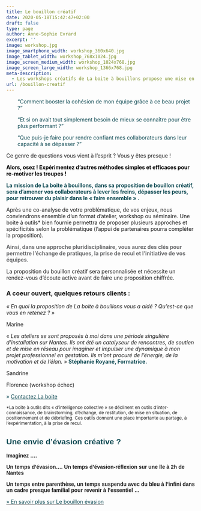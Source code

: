 ```yaml
---
title: Le bouillon créatif
date: 2020-05-18T15:42:47+02:00
draft: false
type: page
author: Anne-Sophie Evrard
excerpt: ''
image: workshop.jpg
image_smartphone_width: workshop_360x640.jpg
image_tablet_width: workshop_768x1024.jpg
image_screen_medium_width: workshop_1024x768.jpg
image_screen_large_width: workshop_1366x768.jpg
meta-description:
  - Les workshops créatifs de La boite à bouillons propose une mise en action collective autour d'une thématique précise. Ces ateliers actifs proposent des temps de partages, d'expérimentation favorisant la prise de recul. A l'issue des séquences, les participants ont une vision élargie sur la problématique et disposent de méthodes collaboratives facile à mettre en place dans leur organisation.
url: /bouillon-creatif
---
```

<p style="padding-left: 30px;">
    <span style="color: #0d4952;"><q>Comment booster la cohésion de mon équipe grâce à ce beau projet ?</q></span>
</p>

<p style="padding-left: 30px;">
    <span style="color: #0d4952;"><q>Et si on avait tout simplement besoin de mieux se connaître pour être plus
            performant ?</q></span>
</p>

<p style="padding-left: 30px;">
    <span style="color: #0d4952;"><q>Que puis-je faire pour rendre confiant mes collaborateurs dans leur capacité à se
            dépasser ?</q></span> <span style="color: #c5b286;">  </span>
</p>

Ce genre de questions vous vient à l’esprit ? Vous y êtes presque !

<span style="color: #000000;"><strong>Alors, osez ! Expérimentez d’autres méthodes simples et efficaces pour re-motiver
        les troupes !</strong></span>

<span style="color: #0d4952;"><strong>La mission de La boite à bouillons, dans sa proposition de bouillon créatif, sera
        d&rsquo;amener vos collaborateurs à lever les freins, dépasser les peurs, pour retrouver du plaisir dans le
        « faire ensemble » .</strong></span>



Après une co-analyse de votre problématique, de vos enjeux, nous conviendrons ensemble d’un format d’atelier, workshop
ou séminaire. Une boite à outils* bien fournie permettra de proposer plusieurs approches et spécificités selon la
problématique (l’appui de partenaires pourra compléter la proposition).

<span style="color: #696a6c;"><strong>Ainsi, dans une approche pluridisciplinaire, vous aurez des clés pour permettre
        l’échange de pratiques, la prise de recul et l’initiative de vos équipes. </strong></span>

La proposition du bouillon créatif sera personnalisée et nécessite un rendez-vous d’écoute active avant de faire une
proposition chiffrée.

### A coeur ouvert, quelques retours clients :

_« En quoi la proposition de La boite à bouillons vous a aidé ? Qu&rsquo;est-ce que vous en retenez ? »_

Marine

« _Les ateliers se sont proposés à moi dans une période singulière d&rsquo;installation sur Nantes. Ils ont été un
catalyseur de rencontres, de soutien et de mise en réseau pour imaginer et impulser une dynamique à mon projet
professionnel en gestation. Ils m&rsquo;ont procuré de l&rsquo;énergie, de la motivation et de l&rsquo;élan._ » <span
    style="color: #0d4952;"><strong>Stéphanie Royané, Formatrice.</strong></span>

Sandrine

Florence (workshop échec)

<span style="color: #0d4952;"><span style="line-height: inherit;">» </span><a style="color: #0d4952;"
        href="https://www.laboiteabouillons.fr/le-reseau/"><span style="line-height: inherit;">Contactez La
            boite</span></a></span>

<small>*La boite à outils dits « d&rsquo;intelligence collective » se déclinent en outils d&rsquo;inter-connaissance, de
    brainstorming, d&rsquo;échange, de restitution, de mise en situation, de positionnement et de débriefing. Ces outils
    donnent une place importante au partage, à l&rsquo;expérimentation, à la prise de recul.</small>

## <span style="font-family: Calibri, sans-serif; color: #0d4952;">Une envie d’évasion créative ?</span>

**<span style="font-family: 'Calibri',sans-serif;">Imaginez ….</span>**

**<span style="font-family: 'Calibri',sans-serif;">Un temps d’évasion…. Un temps d’évasion-réflexion sur une île à 2h de
    Nantes</span>**

**<span style="font-family: 'Calibri',sans-serif;">Un temps entre parenthèse, un temps suspendu avec du bleu à l’infini
    dans un cadre presque familial pour revenir à l’essentiel &#8230;</span>**

[<span style="color: #0d4952;">» En savoir plus sur Le bouillon
    évasion</span>](https://www.laboiteabouillons.fr/bouillon-creatif/bouillon-evasion/)
